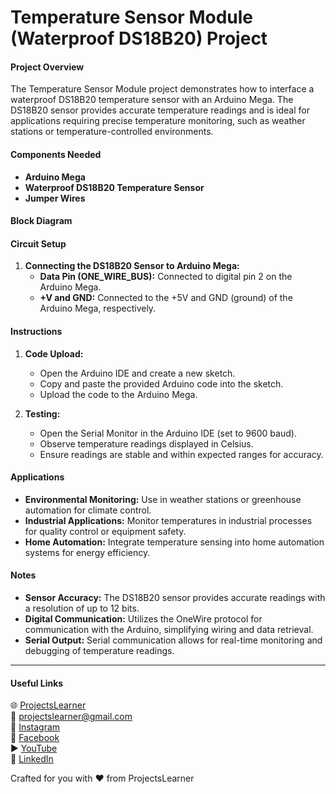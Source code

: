 # Temperature Sensor Module (Waterproof DS18B20) Project

#### Project Overview
The Temperature Sensor Module project demonstrates how to interface a waterproof DS18B20 temperature sensor with an Arduino Mega. The DS18B20 sensor provides accurate temperature readings and is ideal for applications requiring precise temperature monitoring, such as weather stations or temperature-controlled environments.

#### Components Needed
- **Arduino Mega**
- **Waterproof DS18B20 Temperature Sensor**
- **Jumper Wires**

#### Block Diagram

#### Circuit Setup
1. **Connecting the DS18B20 Sensor to Arduino Mega:**
   - **Data Pin (ONE_WIRE_BUS):** Connected to digital pin 2 on the Arduino Mega.
   - **+V and GND:** Connected to the +5V and GND (ground) of the Arduino Mega, respectively.

#### Instructions
1. **Code Upload:**
   - Open the Arduino IDE and create a new sketch.
   - Copy and paste the provided Arduino code into the sketch.
   - Upload the code to the Arduino Mega.

2. **Testing:**
   - Open the Serial Monitor in the Arduino IDE (set to 9600 baud).
   - Observe temperature readings displayed in Celsius.
   - Ensure readings are stable and within expected ranges for accuracy.

#### Applications
- **Environmental Monitoring:** Use in weather stations or greenhouse automation for climate control.
- **Industrial Applications:** Monitor temperatures in industrial processes for quality control or equipment safety.
- **Home Automation:** Integrate temperature sensing into home automation systems for energy efficiency.

#### Notes
- **Sensor Accuracy:** The DS18B20 sensor provides accurate readings with a resolution of up to 12 bits.
- **Digital Communication:** Utilizes the OneWire protocol for communication with the Arduino, simplifying wiring and data retrieval.
- **Serial Output:** Serial communication allows for real-time monitoring and debugging of temperature readings.

---

#### Useful Links
🌐 [ProjectsLearner](https://projectslearner.com/learn/arduino-mega-temperature-sensor-module-waterproof-ds18b20)  
📧 [projectslearner@gmail.com](mailto:projectslearner@gmail.com)  
📸 [Instagram](https://www.instagram.com/projectslearner/)  
📘 [Facebook](https://www.facebook.com/projectslearner)  
▶️ [YouTube](https://www.youtube.com/@ProjectsLearner)  
📘 [LinkedIn](https://www.linkedin.com/in/projectslearner)

Crafted for you with ❤️ from ProjectsLearner